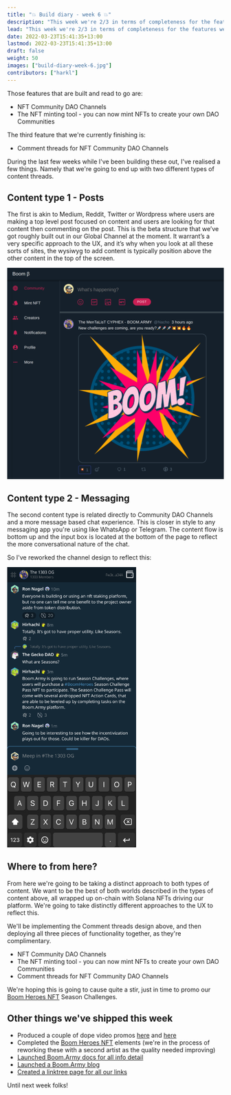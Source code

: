 ```yaml
---
title: "💥 Build diary - week 6 💥"
description: "This week we're 2/3 in terms of completeness for the features we're currently building, which we're going to deploy to production. All going well this is going to occur in the next few days."
lead: "This week we're 2/3 in terms of completeness for the features we're currently building, which we're going to deploy to production. All going well this is going to occur in the next few days."
date: 2022-03-23T15:41:35+13:00
lastmod: 2022-03-23T15:41:35+13:00
draft: false
weight: 50
images: ["build-diary-week-6.jpg"]
contributors: ["harkl"]
---
```


Those features that are built and read to go are:

- NFT Community DAO Channels
- The NFT minting tool - you can now mint NFTs to create your own DAO Communities

The third feature that we're currently finishing is:

- Comment threads for NFT Community DAO Channels

During the last few weeks while I've been building these out, I've realised a few things. Namely that we're going to end up with two different types of content threads.

## Content type 1 - Posts

The first is akin to Medium, Reddit, Twitter or Wordpress where users are making a top level post focused on content and users are looking for that content then commenting on the post. This is the beta structure that we’ve got roughly built out in our Global Channel at the moment. It warrant’s a very specific approach to the UX, and it’s why when you look at all these sorts of sites, the wysiwyg to add content is typically position above the other content in the top of the screen.

![Boom Content Post](boom-content.png)

## Content type 2 - Messaging

The second content type is related directly to Community DAO Channels and a more message based chat experience. This is closer in style to any messaging app you're using like WhatsApp or Telegram. The content flow is bottom up and the input box is located at the bottom of the page to reflect the more conversational nature of the chat.

So I've reworked the channel design to reflect this:

<img src="boom-channel-feed.png" alt="Boom Channel Feed" width="300"/>

## Where to from here?

From here we're going to be taking a distinct approach to both types of content. We want to be the best of both worlds described in the types of content above, all wrapped up on-chain with Solana NFTs driving our platform. We're going to take distinctly different approaches to the UX to reflect this.

We'll be implementing the Comment threads design above, and then deploying all three pieces of functionality together, as they're complimentary.

- NFT Community DAO Channels
- The NFT minting tool - you can now mint NFTs to create your own DAO Communities
- Comment threads for NFT Community DAO Channels

We're hoping this is going to cause quite a stir, just in time to promo our [Boom Heroes NFT](https://docs.boom.army/prologue/season-challenges/) Season Challenges.

## Other things we've shipped this week

- Produced a couple of dope video promos [here](https://twitter.com/boom_army_/status/1504635740801896448?s=20&t=pwrAlcNezC_SCFksS-yJdw) and [here](https://twitter.com/boom_army_/status/1504573388396044288?s=20&t=pwrAlcNezC_SCFksS-yJdw)
- Completed the [Boom Heroes NFT](https://docs.boom.army/prologue/season-challenges/) elements (we're in the process of reworking these with a second artist as the quality needed improving)
- [Launched Boom.Army docs for all info detail](https://boom.army/docs)
- [Launched a Boom.Army blog](https://docs.boom.army/blog/)
- [Created a linktree page for all our links](https://linktr.ee/boom_army)

Until next week folks!
